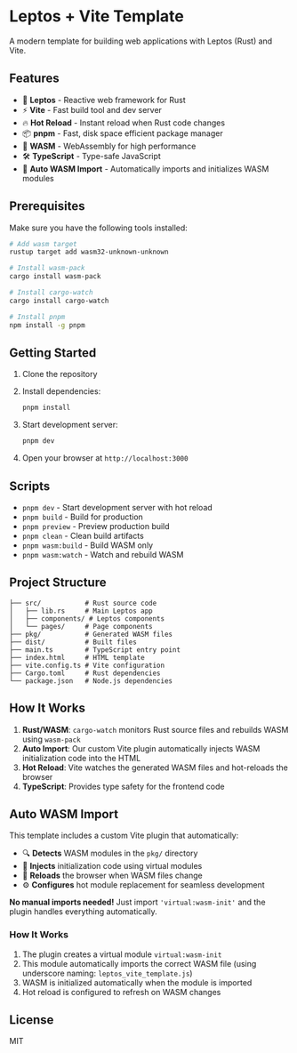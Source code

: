 # Leptos + Vite Template

A modern template for building web applications with Leptos (Rust) and Vite.

## Features

- 🦀 **Leptos** - Reactive web framework for Rust
- ⚡ **Vite** - Fast build tool and dev server
- 🔥 **Hot Reload** - Instant reload when Rust code changes
- 📦 **pnpm** - Fast, disk space efficient package manager
- 🚀 **WASM** - WebAssembly for high performance
- 🛠️ **TypeScript** - Type-safe JavaScript
- 🤖 **Auto WASM Import** - Automatically imports and initializes WASM modules

## Prerequisites

Make sure you have the following tools installed:

```bash
# Add wasm target
rustup target add wasm32-unknown-unknown

# Install wasm-pack
cargo install wasm-pack

# Install cargo-watch
cargo install cargo-watch

# Install pnpm
npm install -g pnpm
```

## Getting Started

1. Clone the repository
2. Install dependencies:
   ```bash
   pnpm install
   ```

3. Start development server:
   ```bash
   pnpm dev
   ```

4. Open your browser at `http://localhost:3000`

## Scripts

- `pnpm dev` - Start development server with hot reload
- `pnpm build` - Build for production
- `pnpm preview` - Preview production build
- `pnpm clean` - Clean build artifacts
- `pnpm wasm:build` - Build WASM only
- `pnpm wasm:watch` - Watch and rebuild WASM

## Project Structure

```
├── src/           # Rust source code
│   ├── lib.rs     # Main Leptos app
│   ├── components/ # Leptos components
│   └── pages/     # Page components
├── pkg/           # Generated WASM files
├── dist/          # Built files
├── main.ts        # TypeScript entry point
├── index.html     # HTML template
├── vite.config.ts # Vite configuration
├── Cargo.toml     # Rust dependencies
└── package.json   # Node.js dependencies
```

## How It Works

1. **Rust/WASM**: `cargo-watch` monitors Rust source files and rebuilds WASM using `wasm-pack`
2. **Auto Import**: Our custom Vite plugin automatically injects WASM initialization code into the HTML
3. **Hot Reload**: Vite watches the generated WASM files and hot-reloads the browser
4. **TypeScript**: Provides type safety for the frontend code

## Auto WASM Import

This template includes a custom Vite plugin that automatically:

- 🔍 **Detects** WASM modules in the `pkg/` directory
- 💫 **Injects** initialization code using virtual modules
- 🔄 **Reloads** the browser when WASM files change
- ⚙️ **Configures** hot module replacement for seamless development

**No manual imports needed!** Just import `'virtual:wasm-init'` and the plugin handles everything automatically.

### How It Works

1. The plugin creates a virtual module `virtual:wasm-init`
2. This module automatically imports the correct WASM file (using underscore naming: `leptos_vite_template.js`)
3. WASM is initialized automatically when the module is imported
4. Hot reload is configured to refresh on WASM changes

## License

MIT
